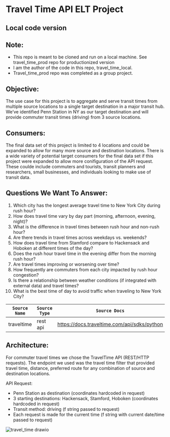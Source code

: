 # **Travel Time API ELT Project**
## Local code version

## Note: 
- This repo is meant to be cloned and run on a local machine. See travel_time_prod repo for productionized version
- I am the author of the code in this repo, travel_time_local.
- Travel_time_prod repo was completed as a group project.


## Objective:
The use case for this project is to aggregate and serve transit times from multiple source locations to a single target destination in a major transit hub. We’ve identified Penn Station in NY as our target destination and will provide commuter transit times (driving) from 3 source locations. 



## Consumers:
The final data set of this project is limited to 4 locations and could be expanded to allow for many more source and destination locations. There is a wide variety of potential target consumers for the final data set if this project were expanded to allow more conifiguration of the API request. These coulde include commuters and tourists, transit planners and researchers, small businesses, and individuals looking to make use of transit data.


## Questions We Want To Answer:
1) Which city has the longest average travel time to New York City during rush hour?
2) How does travel time vary by day part (morning, afternoon, evening, night)?
3) What is the difference in travel times between rush hour and non-rush hour?
4) Are there trends in travel times across weekdays vs. weekends?
5) How does travel time from Stamford compare to Hackensack and Hoboken at different times of the day?
6) Does the rush hour travel time in the evening differ from the morning rush hour?
7) Are travel times improving or worsening over time?
8) How frequently are commuters from each city impacted by rush hour congestion?
9) Is there a relationship between weather conditions (if integrated with external data) and travel times?
10) What is the best time of day to avoid traffic when traveling to New York City?


| `Source Name`  | `Source Type` | `Source Docs`                               | `Endpoint` |
| -------------  | ------------- | ------------                                | -----------|
|  traveltime    | rest api      | https://docs.traveltime.com/api/sdks/python | https://docs.traveltime.com/api/reference/travel-time-distance-matrix|


## Architecture:
For commuter travel times we chose the TravelTime API (REST/HTTP requests). The endpoint we used was the travel time filter that provided travel time, distance, preferred route for any combination of source and destination locations. 

API Request:
- Penn Station as destination (coordinates hardcoded in request)
- 3 starting destinations: Hackensack, Stamford, Hoboken (coordinates hardcoded in request)
- Transit method: driving (f string passed to request)
- Each request is made for the current time (f string with current date/time passed to request)

![travel_time drawio](https://github.com/user-attachments/assets/0518f360-bdd2-4ec6-b52d-08cd18954aff)
